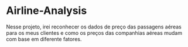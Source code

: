 # Airline-Analysis
Nesse projeto, irei reconhecer os dados de preço das passagens aéreas para os meus clientes e como os preços das companhias aéreas mudam com base em diferente fatores.
